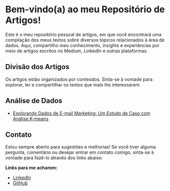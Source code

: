 # Bem-vindo(a) ao meu Repositório de Artigos!

Este é o meu repositório pessoal de artigos, em que você encontrará uma compilação dos meus textos sobre diversos tópicos relacionados à área de dados. Aqui, compartilho meu conhecimento, insights e experiências por meio de artigos escritos no Medium, LinkedIn e outras plataformas.

## Divisão dos Artigos
Os artigos estão organizados por conteúdos. Sinta-se à vontade para explorar, ler e compartilhar os textos que mais lhe interessarem.


## Análise de Dados
* [Explorando Dados de E-mail Marketing: Um Estudo de Caso com Análise K-means](https://github.com/rodolfo-lovera/art-expl-email-marketing?tab=readme-ov-file#explorando-dados-de-e-mail-marketing-um-estudo-de-caso-com-an%C3%A1lise-k-means)

## Contato
Estou sempre aberto para sugestões e melhorias! 
Se você tiver alguma pergunta, comentário ou desejar entrar em contato comigo, sinta-se à vontade para fazê-lo através dos links abaixo:

**Links para me acharem:**
* [LinkedIn](https://www.linkedin.com/in/rodolfo-lovera/)
* [GitHub](https://github.com/rodolfo-lovera)
